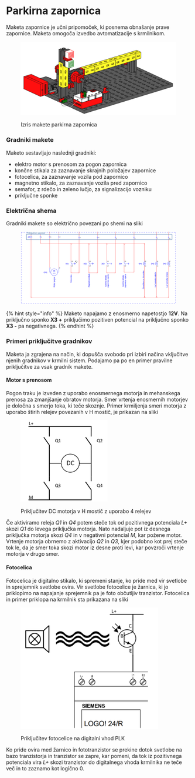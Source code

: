 # Parkirna zapornica

Maketa zapornice je učni pripomoček, ki posnema obnašanje prave zapornice. Maketa omogoča izvedbo avtomatizacije s krmilnikom.

<figure><img src="../../.gitbook/assets/parkirna.png" alt="" width="563"><figcaption><p>Izris makete parkirna zapornica</p></figcaption></figure>

### Gradniki makete

Maketo sestavljajo naslednji gradniki:

* elektro motor s prenosom za pogon zapornica
* končne stikala za zaznavanje skrajnih položajev zapornice
* fotocelica, za zaznavanje vozila pod zapornico
* magnetno stikalo, za zaznavanje vozila pred zapornico
* semafor, z rdečo in zeleno lučjo, za signalizacijo vozniku
* priključne sponke

### Električna shema

Gradniki makete so električno povezani po shemi na sliki

<figure><img src="../../.gitbook/assets/shemaZapornica.png" alt=""><figcaption></figcaption></figure>

{% hint style="info" %}
Maketo napajamo z enosmerno napetostjo **12V**. Na priključno sponko **X3 +** priključimo pozitiven potencial na priključno sponko **X3 -** pa negativnega.
{% endhint %}

### Primeri priključitve gradnikov

Maketa ja zgrajena na način, ki dopušča svobodo pri izbiri načina vključitve njenih gradnikov v krmilni sistem. Podajamo pa po en primer pravilne priključitve za vsak gradnik makete.

#### Motor s prenosom

Pogon traku je izveden z uporabo enosmernega motorja in mehanskega prenosa za zmanjšanje obratov motorja. Smer vrtenja enosmernih motorjev je določna s smerjo toka, ki teče skoznje. Primer krmiljenja smeri motorja z uporabo štirih relejev povezanih v H mostič, je prikazan na sliki

<figure><img src="../../.gitbook/assets/hmostic.png" alt="" width="237"><figcaption><p>Priključitev DC motorja v H mostič z uporabo 4 relejev</p></figcaption></figure>

Če aktiviramo releja _Q1_ in _Q4_ potem steče tok od pozitivnega potenciala _L+_ skozi _Q1_ do levega priključka motorja. Nato nadaljuje pot iz desnega priključka motorja skozi _Q4_ in v negativni potencial _M_, kar požene motor. Vrtenje motorja obrnemo z aktivacijo _Q2_ in _Q3_, kjer podobno kot prej steče tok le, da je smer toka skozi motor iz desne proti levi, kar povzroči vrtenje motorja v drugo smer.

#### Fotocelica

Fotocelica je digitalno stikalo, ki spremeni stanje, ko pride med vir svetlobe in sprejemnik svetlobe ovira. Vir svetlobe fotocelice je žarnica, ki jo priklopimo na napajanje sprejemnik pa je foto občutljiv tranzistor. Fotocelica in primer priklopa na krmilnik sta prikazana na sliki

<figure><img src="../../.gitbook/assets/foto.png" alt="" width="375"><figcaption><p>Priključitev fotocelice na digitalni vhod PLK</p></figcaption></figure>

Ko pride ovira med žarnico in fototranzistor se prekine dotok svetlobe na bazo tranzistorja in tranzistor se zapre, kar pomeni, da tok iz pozitivnega potenciala vira _L+_ skozi tranzistor do digitalnega vhoda krmilnika ne teče več in to zaznamo kot logično 0.
